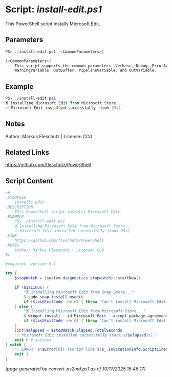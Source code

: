 Script: *install-edit.ps1*
========================

This PowerShell script installs Microsoft Edit.

Parameters
----------
```powershell
PS> ./install-edit.ps1 [<CommonParameters>]

[<CommonParameters>]
    This script supports the common parameters: Verbose, Debug, ErrorAction, ErrorVariable, WarningAction, 
    WarningVariable, OutBuffer, PipelineVariable, and OutVariable.
```

Example
-------
```powershell
PS> ./install-edit.ps1
⏳ Installing Microsoft Edit from Microsoft Store...
✅ Microsoft Edit installed successfully (took 25s).

```

Notes
-----
Author: Markus Fleschutz | License: CC0

Related Links
-------------
https://github.com/fleschutz/PowerShell

Script Content
--------------
```powershell
<#
.SYNOPSIS
	Installs Edit
.DESCRIPTION
	This PowerShell script installs Microsoft Edit.
.EXAMPLE
	PS> ./install-edit.ps1
	⏳ Installing Microsoft Edit from Microsoft Store...
	✅ Microsoft Edit installed successfully (took 25s).
.LINK
	https://github.com/fleschutz/PowerShell
.NOTES
	Author: Markus Fleschutz | License: CC0
#>

#requires -version 5.1

try {
	$stopWatch = [system.diagnostics.stopwatch]::startNew()

	if ($IsLinux) {
		"⏳ Installing Microsoft Edit from Snap Store..."
		& sudo snap install msedit 
		if ($lastExitCode -ne 0) { throw "Can't install Microsoft Edit, is it already installed?" }
	} else {
		"⏳ Installing Microsoft Edit from Microsoft Store..."
		& winget install --id Microsoft.Edit --accept-package-agreements --accept-source-agreements
		if ($lastExitCode -ne 0) { throw "Can't install Microsoft Edit, is it already installed?" }
	}
	[int]$elapsed = $stopWatch.Elapsed.TotalSeconds
	"✅ Microsoft Edit installed successfully (took $($elapsed)s)."
	exit 0 # success
} catch {
	"⚠️ ERROR: $($Error[0]) (script line $($_.InvocationInfo.ScriptLineNumber))"
	exit 1
}
```

*(page generated by convert-ps2md.ps1 as of 10/17/2025 15:46:17)*
